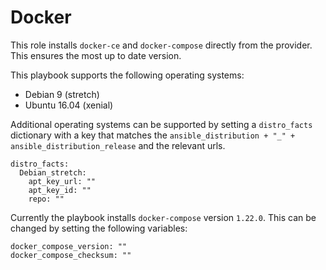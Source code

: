 # Docker

This role installs `docker-ce` and `docker-compose` directly from the provider.
This ensures the most up to date version.

This playbook supports the following operating systems:

- Debian 9 (stretch)
- Ubuntu 16.04 (xenial)

Additional operating systems can be supported by setting a `distro_facts`
dictionary with a key that matches the `ansible_distribution + "_" + ansible_distribution_release`
and the relevant urls.

```
distro_facts:
  Debian_stretch:
    apt_key_url: ""
    apt_key_id: ""
    repo: ""
```

Currently the playbook installs `docker-compose` version `1.22.0`. This can be
changed by setting the following variables:

```
docker_compose_version: ""
docker_compose_checksum: ""
```
